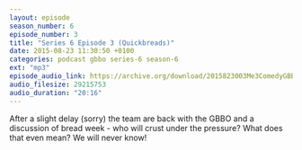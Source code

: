 ```yaml
---
layout: episode
season_number: 6
episode_number: 3
title: "Series 6 Episode 3 (Quickbreads)"
date: 2015-08-23 11:30:50 +0100
categories: podcast gbbo series-6 season-6
ext: "mp3"
episode_audio_link: https://archive.org/download/2015823003Me3ComedyGBBOEpisode3/2015-8-23-003-Me3_Comedy--GBBO-Episode3.mp3
audio_filesize: 29215753
audio_duration: "20:16"
---
```

After a slight delay (sorry) the team are back with the GBBO and a discussion of bread week - who will crust under the pressure? What does that even mean? We will never know!
